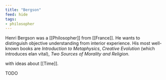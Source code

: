```yaml
---
title: "Bergson"
feed: hide
tags:
- philosopher
---
```


Henri Bergson was a [[Philosopher]] from [[France]]. He wants to distinguish objective understanding from interior experience. His most well-known books are _Introduction to Metaphysics_, _Creative Evolution_ (which introduces elan vital), _Two Sources of Morality and Religion_. 

with ideas about [[Time]]. 

TODO